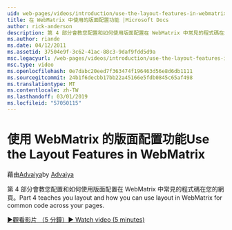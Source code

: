 ```yaml
---
uid: web-pages/videos/introduction/use-the-layout-features-in-webmatrix
title: 在 WebMatrix 中使用的版面配置功能 |Microsoft Docs
author: rick-anderson
description: 第 4 部分會教您配置和如何使用版面配置在 WebMatrix 中常見的程式碼在您的網頁。
ms.author: riande
ms.date: 04/12/2011
ms.assetid: 37504e9f-3c62-41ac-88c3-9daf9fdd5d9a
msc.legacyurl: /web-pages/videos/introduction/use-the-layout-features-in-webmatrix
msc.type: video
ms.openlocfilehash: 0e7dabc20eed7f363474f196463d56e8d6db1111
ms.sourcegitcommit: 24b1f6decbb17bb22a45166e5fdb0845c65af498
ms.translationtype: MT
ms.contentlocale: zh-TW
ms.lasthandoff: 03/01/2019
ms.locfileid: "57050115"
---
```

<a name="use-the-layout-features-in-webmatrix"></a><span data-ttu-id="62d7c-103">使用 WebMatrix 的版面配置功能</span><span class="sxs-lookup"><span data-stu-id="62d7c-103">Use the Layout Features in WebMatrix</span></span>
====================
<span data-ttu-id="62d7c-104">藉由[Advaiya](https://twitter.com/Advaiyasolns)</span><span class="sxs-lookup"><span data-stu-id="62d7c-104">by [Advaiya](https://twitter.com/Advaiyasolns)</span></span>

<span data-ttu-id="62d7c-105">第 4 部分會教您配置和如何使用版面配置在 WebMatrix 中常見的程式碼在您的網頁。</span><span class="sxs-lookup"><span data-stu-id="62d7c-105">Part 4 teaches you layout and how you can use layout in WebMatrix for common code across your pages.</span></span>

[<span data-ttu-id="62d7c-106">&#9654;觀看影片 （5 分鐘）</span><span class="sxs-lookup"><span data-stu-id="62d7c-106">&#9654; Watch video (5 minutes)</span></span>](https://channel9.msdn.com/Blogs/ASP-NET-Site-Videos/use-the-layout-features-in-webmatrix)
